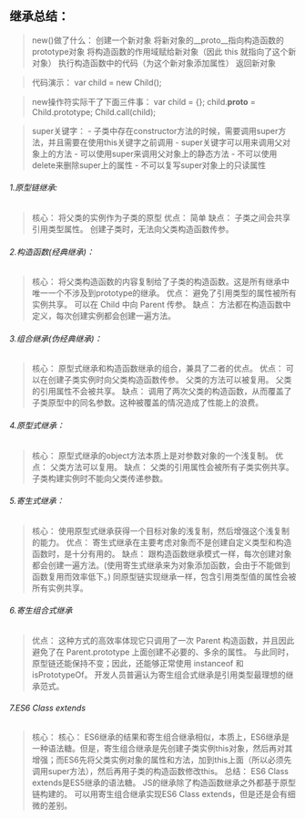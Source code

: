 ## 继承总结：

> new()做了什么：
    创建一个新对象
    将新对象的__proto__指向构造函数的prototype对象
    将构造函数的作用域赋给新对象（因此 this 就指向了这个新对象）
    执行构造函数中的代码（为这个新对象添加属性）
    返回新对象  

> 代码演示：
    var child = new Child();

> new操作符实际干了下面三件事：
    var child  = {};
    child.__proto__ = Child.prototype;
    Child.call(child);


> super关键字：
    - 子类中存在constructor方法的时候，需要调用super方法，并且需要在使用this关键字之前调用
    - super关键字可以用来调用父对象上的方法
    - 可以使用super来调用父对象上的静态方法
    - 不可以使用delete来删除super上的属性
    - 不可以复写super对象上的只读属性


###### 1.原型链继承:
> 核心： 
    将父类的实例作为子类的原型
> 优点：
    简单
> 缺点：
    子类之间会共享引用类型属性。
    创建子类时，无法向父类构造函数传参。


###### 2.构造函数(经典继承)：
> 核心： 
    将父类构造函数的内容复制给了子类的构造函数。这是所有继承中唯一一个不涉及到prototype的继承。
> 优点：
    避免了引用类型的属性被所有实例共享。
    可以在 Child 中向 Parent 传参。
> 缺点：
    方法都在构造函数中定义，每次创建实例都会创建一遍方法。


###### 3.组合继承(伪经典继承)：
> 核心： 
    原型式继承和构造函数继承的组合，兼具了二者的优点。
> 优点：
    可以在创建子类实例时向父类构造函数传参。
    父类的方法可以被复用。
    父类的引用属性不会被共享。
> 缺点：
    调用了两次父类的构造函数，从而覆盖了子类原型中的同名参数。这种被覆盖的情况造成了性能上的浪费。


 ###### 4.原型式继承：
> 核心：
    原型式继承的object方法本质上是对参数对象的一个浅复制。
> 优点：
    父类方法可以复用。
> 缺点：
    父类的引用属性会被所有子类实例共享。
    子类构建实例时不能向父类传递参数。


###### 5.寄生式继承：
> 核心：
    使用原型式继承获得一个目标对象的浅复制，然后增强这个浅复制的能力。
> 优点：
    寄生式继承在主要考虑对象而不是创建自定义类型和构造函数时，是十分有用的。
> 缺点：
    跟构造函数继承模式一样，每次创建对象都会创建一遍方法。(使用寄生式继承来为对象添加函数，会由于不能做到函数复用而效率低下。)
    同原型链实现继承一样，包含引用类型值的属性会被所有实例共享。


###### 6.寄生组合式继承
> 优点：
    这种方式的高效率体现它只调用了一次 Parent 构造函数，并且因此避免了在 Parent.prototype 上面创建不必要的、多余的属性。
    与此同时，原型链还能保持不变；因此，还能够正常使用 instanceof 和 isPrototypeOf。
    开发人员普遍认为寄生组合式继承是引用类型最理想的继承范式。


###### 7.ES6 Class extends
> 核心：
    核心： ES6继承的结果和寄生组合继承相似，本质上，ES6继承是一种语法糖。但是，寄生组合继承是先创建子类实例this对象，然后再对其增强；而ES6先将父类实例对象的属性和方法，加到this上面（所以必须先调用super方法），然后再用子类的构造函数修改this。
> 总结： 
    ES6 Class extends是ES5继承的语法糖。
    JS的继承除了构造函数继承之外都基于原型链构建的。
    可以用寄生组合继承实现ES6 Class extends，但是还是会有细微的差别。